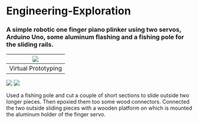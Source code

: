 # Engineering-Exploration
### A simple robotic one finger piano plinker using two servos, Arduino Uno, some aluminum flashing and a fishing pole for the sliding rails.

|![](https://i.stack.imgur.com/eDkyE.jpg)|
|:--:| 
| Virtual Prototyping |








![](https://content.instructables.com/ORIG/FMN/446E/I8H6AHR6/FMN446EI8H6AHR6.jpg?auto=webp&frame=1&width=400&height=1024&fit=bounds&md=071368d48c37087390113336d82b2656.png)
![](https://content.instructables.com/ORIG/FRT/N8A7/I8H6AHS8/FRTN8A7I8H6AHS8.jpg?auto=webp&frame=1&width=400&height=1024&fit=bounds&md=98299979a8827b75845cd63b3eadfcf9.png)

Used a fishing pole and cut a couple of short sections to slide outside two longer pieces. Then epoxied them too some wood connectors. Connected the two outside sliding pieces with a wooden platform on which is mounted the aluminum holder of the finger servo.

 
